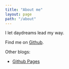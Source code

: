 ```yaml
---
title: "About me"
layout: page
path: "/about"
---
```


I let daydreams lead my way.

Find me on [Github](https://github.com/vanryan).

Other blogs:

- [Github Pages](http://vanryan.github.io/)